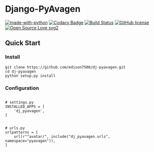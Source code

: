# Django-PyAvagen

[![made-with-python](https://img.shields.io/badge/Made%20with-Python-1f425f.svg)](https://www.python.org/)
[![Codacy Badge](https://api.codacy.com/project/badge/Grade/8f84ba60672049eeac0728d4d983875b)](https://www.codacy.com/manual/edison7500/dj-pyavagen?utm_source=github.com&amp;utm_medium=referral&amp;utm_content=edison7500/dj-pyavagen&amp;utm_campaign=Badge_Grade)
[![Build Status](https://travis-ci.org/edison7500/dj-pyavagen.svg?branch=master)](https://travis-ci.org/edison7500/dj-pyavagen)
[![GitHub license](https://img.shields.io/github/license/Naereen/StrapDown.js.svg)](https://github.com/Naereen/StrapDown.js/blob/master/LICENSE)
[![Open Source Love svg2](https://badges.frapsoft.com/os/v2/open-source.svg?v=103)](https://github.com/ellerbrock/open-source-badges/)


## Quick Start

### Install
```.shell script
git clone https://github.com/edison7500/dj-pyavagen.git
cd dj-pyavagen
python setup.py install
```

### Configuration
```.python

# settings.py
INSTALLED_APPS = [
    'dj_pyavagen',
]


# urls.py
urlpatterns = [
    url(r"^avatar/", include("dj_pyavagen.urls", namespace="pyavagen")),
]

```